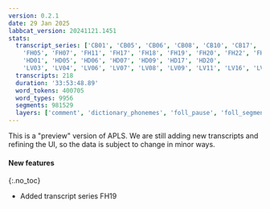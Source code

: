 ```yaml
---
version: 0.2.1
date: 29 Jan 2025
labbcat_version: 20241121.1451
stats:
  transcript_series: ['CB01', 'CB05', 'CB06', 'CB08', 'CB10', 'CB17',
    'FH05', 'FH07', 'FH11', 'FH17', 'FH18', 'FH19', 'FH20', 'FH22', 'FH23', 'FH26', 'FH27',
    'HD01', 'HD05', 'HD06', 'HD07', 'HD09', 'HD17', 'HD20',
    'LV03', 'LV04', 'LV06', 'LV07', 'LV08', 'LV09', 'LV11', 'LV16', 'LV17', 'LV19']
  transcripts: 218
  duration: '33:53:48.89'
  word_tokens: 400705
  word_types: 9956
  segments: 981529
  layers: ['comment', 'dictionary_phonemes', 'foll_pause', 'foll_segment', 'frequency_from_celex', 'frequency_in_corpus', 'lemma', 'lexical', 'morphemes', 'noise', 'orthography', 'overlap', 'part_of_speech', 'phonemes', 'pronounce', 'redaction', 'segment', 'speech_rate', 'stress', 'syllables', 'word']
---
```


This is a "preview" version of APLS.
We are still adding new transcripts and refining the UI, so the data is subject to change in minor ways.


#### New features
{:.no_toc}

- Added transcript series FH19
